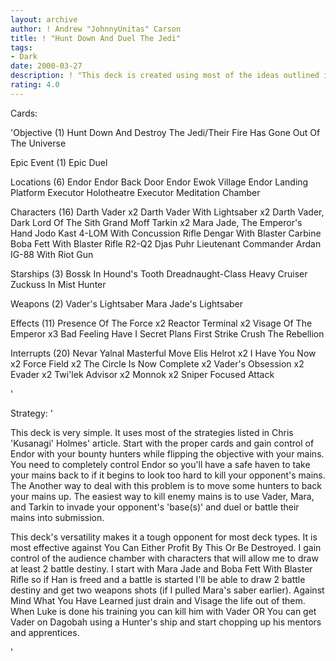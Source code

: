 ```yaml
---
layout: archive
author: ! Andrew "JohnnyUnitas" Carson
title: ! "Hunt Down And Duel The Jedi"
tags:
- Dark
date: 2000-03-27
description: ! "This deck is created using most of the ideas outlined in Chris 'Kusanagi' Holmes. It's pretty straight forward if you've read his article, 'Preparing For Hunt Down'. I suggest you read the article before looking at this deck."
rating: 4.0
---
```

Cards: 

'Objective (1) Hunt Down And Destroy The Jedi/Their Fire Has Gone Out Of The Universe

Epic Event (1) Epic Duel

Locations (6)
Endor
Endor Back Door
Endor Ewok Village
Endor Landing Platform
Executor Holotheatre
Executor Meditation Chamber

Characters (16)
Darth Vader x2
Darth Vader With Lightsaber x2
Darth Vader, Dark Lord Of The Sith
Grand Moff Tarkin x2
Mara Jade, The Emperor's Hand
Jodo Kast
4-LOM With Concussion Rifle
Dengar With Blaster Carbine
Boba Fett With Blaster Rifle
R2-Q2
Djas Puhr
Lieutenant Commander Ardan
IG-88 With Riot Gun

Starships (3)
Bossk In Hound's Tooth
Dreadnaught-Class Heavy Cruiser
Zuckuss In Mist Hunter

Weapons (2)
Vader's Lightsaber
Mara Jade's Lightsaber

Effects (11)
Presence Of The Force x2
Reactor Terminal x2
Visage Of The Emperor x3
Bad Feeling Have I
Secret Plans
First Strike
Crush The Rebellion

Interrupts (20)
Nevar Yalnal
Masterful Move
Elis Helrot x2
I Have You Now x2
Force Field x2
The Circle Is Now Complete x2
Vader's Obsession x2
Evader x2
Twi'lek Advisor x2
Monnok x2
Sniper
Focused Attack



'

Strategy: '

This deck is very simple. It uses most of the strategies listed in Chris 'Kusanagi' Holmes' article. Start with the proper cards and gain control of Endor with your bounty hunters while flipping the objective with your mains. You need to completely control Endor so you'll have a safe haven to take your mains back to if it begins to look too hard to kill your opponent's mains. The Another way to deal with this problem is to move some hunters to back your mains up. The easiest way to kill enemy mains is to use Vader, Mara, and Tarkin to invade your opponent's 'base(s)' and duel or battle their mains into submission.

This deck's versatility makes it a tough opponent for most deck types. It is most effective against You Can Either Profit By This Or Be Destroyed. I gain control of the audience chamber with characters that will allow me to draw at least 2 battle destiny. I start with Mara Jade and Boba Fett With Blaster Rifle so if Han is freed and a battle is started I'll be able to draw 2 battle destiny and get two weapons shots (if I pulled Mara's saber earlier). Against Mind What You Have Learned just drain and Visage the life out of them. When Luke is done his training you can kill him with Vader OR You can get Vader on Dagobah using a Hunter's ship and start chopping up his mentors and apprentices.

'